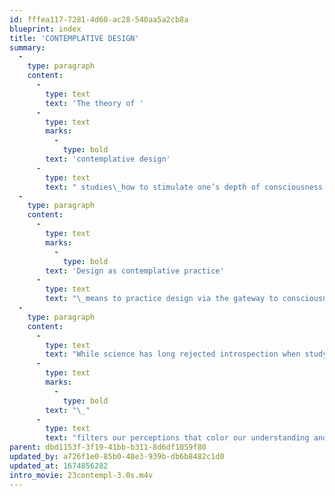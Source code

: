 ```yaml
---
id: fffea117-7281-4d60-ac28-540aa5a2cb8a
blueprint: index
title: 'CONTEMPLATIVE DESIGN'
summary:
  -
    type: paragraph
    content:
      -
        type: text
        text: 'The theory of '
      -
        type: text
        marks:
          -
            type: bold
        text: 'contemplative design'
      -
        type: text
        text: " studies\_how to stimulate one’s depth of consciousness."
  -
    type: paragraph
    content:
      -
        type: text
        marks:
          -
            type: bold
        text: 'Design as contemplative practice'
      -
        type: text
        text: "\_means to practice design via the gateway to consciousness. In short, contemplation involves paying attention, and attention nurtures the capacity for insight into the actions taken. This is only accomplished by means of the simultaneous act of the introspective and extrospective, an awareness of oneself and the activity involved. This means a practice of attention to give thought its right place."
  -
    type: paragraph
    content:
      -
        type: text
        text: "While science has long rejected introspection when studying consciousness, it has begun to acknowledge that cognitive control and attention are essential to understanding—and understanding means first to understand oneself. Behavioral science and psychology confirm that\_who we are"
      -
        type: text
        marks:
          -
            type: bold
        text: "\_"
      -
        type: text
        text: "filters our perceptions that color our understanding and our projections. Knowing oneself means to become aware of that filter and its projections. Without this self-knowledge we can only perpetuate the past and limit ourselves from seeing anything new. In that sense we can say that\_the practice of contemplation is essential for digesting life."
parent: dbd1153f-3f19-41bb-b311-8d6df1059f80
updated_by: a726f1e0-85b0-48e3-939b-db6b8482c1d0
updated_at: 1674856282
intro_movie: 23contempl-3.0s.m4v
---
```


